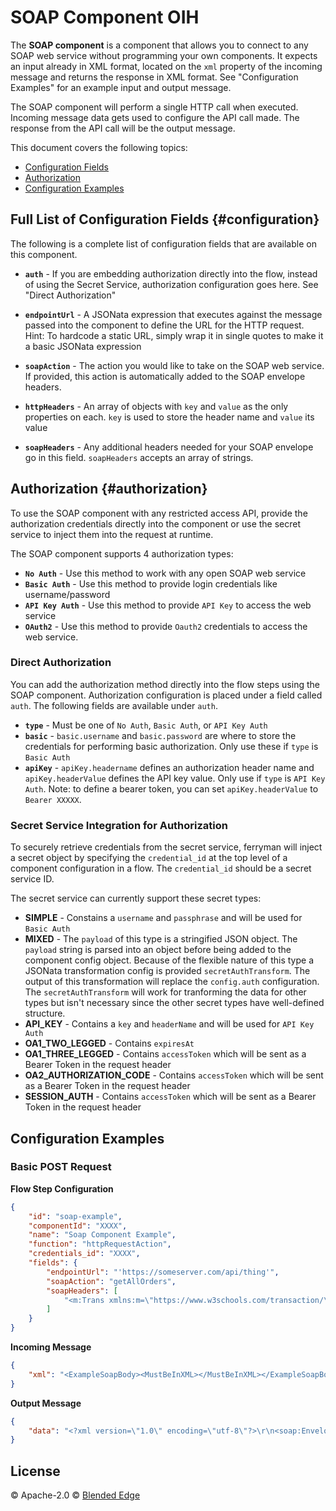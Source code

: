 # SOAP Component OIH

The **SOAP component** is a component that allows you to connect to any SOAP web service without programming your own components. It expects an input already in XML format, located on the `xml` property of the incoming message and returns the response in XML format. See "Configuration Examples" for an example input and output message.

The SOAP component will perform a single HTTP call when executed. Incoming message data gets used to configure the API call made. The response from the API call will be the output message.

This document covers the following topics: 

- [Configuration Fields](#configuration)
- [Authorization](#authorization)
- [Configuration Examples](#examples)

## Full List of Configuration Fields {#configuration}
The following is a complete list of configuration fields that are available on this component. 

- **`auth`** - If you are embedding authorization directly into the flow, instead of using the Secret Service, authorization configuration goes here. See "Direct Authorization"

- **`endpointUrl`** - A JSONata expression that executes against the message passed into the component to define the URL for the HTTP request. Hint: To hardcode a static URL, simply wrap it in single quotes to make it a basic JSONata expression

- **`soapAction`** - The action you would like to take on the SOAP web service. If provided, this action is automatically added to the SOAP envelope headers.

- **`httpHeaders`** - An array of objects with `key` and `value` as the only properties on each. `key` is used to store the header name and `value` its value

- **`soapHeaders`** - Any additional headers needed for your SOAP envelope go in this field. `soapHeaders` accepts an array of strings. 

## Authorization {#authorization}

To use the SOAP component with any restricted access API, provide the authorization credentials directly into the component or use the secret service to inject them into the request at runtime. 

The SOAP component supports 4 authorization types: 

- **`No Auth`** - Use this method to work with any open SOAP web service
- **`Basic Auth`** - Use this method to provide login credentials like username/password
- **`API Key Auth`** - Use this method to provide `API Key` to access the web service
- **`OAuth2`** - Use this method to provide `Oauth2` credentials to access the web service. 

### Direct Authorization
You can add the authorization method directly into the flow steps using the SOAP component. Authorization configuration is placed under a field called `auth`. The following fields are available under `auth`. 

- **`type`** - Must be one of `No Auth`, `Basic Auth`, or `API Key Auth`
- **`basic`** - `basic.username` and `basic.password` are where to store the credentials for performing basic authorization. Only use these if `type` is `Basic Auth` 
- **`apiKey`** - `apiKey.headername` defines an authorization header name and `apiKey.headerValue` defines the API key value. Only use if `type` is `API Key Auth`. Note: to define a bearer token, you can set `apiKey.headerValue` to `Bearer XXXXX`. 

### Secret Service Integration for Authorization 

To securely retrieve credentials from the secret service, ferryman will inject a secret object by specifying the `credential_id` at the top level of a component configuration in a flow. The `credential_id` should be a secret service ID. 

The secret service can currently support these secret types: 
- **SIMPLE** - Constains a `username` and `passphrase` and will be used for `Basic Auth`
- **MIXED** - The `payload` of this type is a stringified JSON object. The `payload` string is parsed into an object before being added to the component config object. Because of the flexible nature of this type a JSONata transformation config is provided `secretAuthTransform`. The output of this transformation will replace the `config.auth` configuration.  The `secretAuthTransform` will work for tranforming the data for other types but isn't necessary since the other secret types have well-defined structure.
- **API_KEY** - Contains a `key` and `headerName` and will be used for `API Key Auth`
- **OA1_TWO_LEGGED** - Contains `expiresAt`
- **OA1_THREE_LEGGED** - Contains `accessToken` which will be sent as a Bearer Token in the request header
- **OA2_AUTHORIZATION_CODE** - Contains `accessToken` which will be sent as a Bearer Token in the request header
- **SESSION_AUTH** - Contains `accessToken` which will be sent as a Bearer Token in the request header

## Configuration Examples 

### Basic POST Request

**Flow Step Configuration**
```json
{
    "id": "soap-example",
    "componentId": "XXXX",
    "name": "Soap Component Example",
    "function": "httpRequestAction",
    "credentials_id": "XXXX",
    "fields": {
        "endpointUrl": "'https://someserver.com/api/thing'",
        "soapAction": "getAllOrders",
        "soapHeaders": [
            "<m:Trans xmlns:m=\"https://www.w3schools.com/transaction/\">123</m:Trans>"
        ]
    }
}
```
**Incoming Message**
```json
{
    "xml": "<ExampleSoapBody><MustBeInXML></MustBeInXML></ExampleSoapBody>"
}
```
**Output Message** 
```json
{
    "data": "<?xml version=\"1.0\" encoding=\"utf-8\"?>\r\n<soap:Envelope xmlns:soap=\"http://schemas.xmlsoap.org/soap/envelope/\">\r\n  <soap:Body>\r\n    <m:WebServiceResponse xmlns:m=\"http://www.sample.com \">\r\n      <m:Result>five hundred </m:Result>\r\n    </m:WebServiceResponse>\r\n  </soap:Body>\r\n</soap:Envelope>"
}
```

## License 
&copy; Apache-2.0 &copy; [Blended Edge](https://www.blendededge.com)